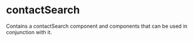 # contactSearch
Contains a contactSearch component and components that can be used in conjunction with it.
